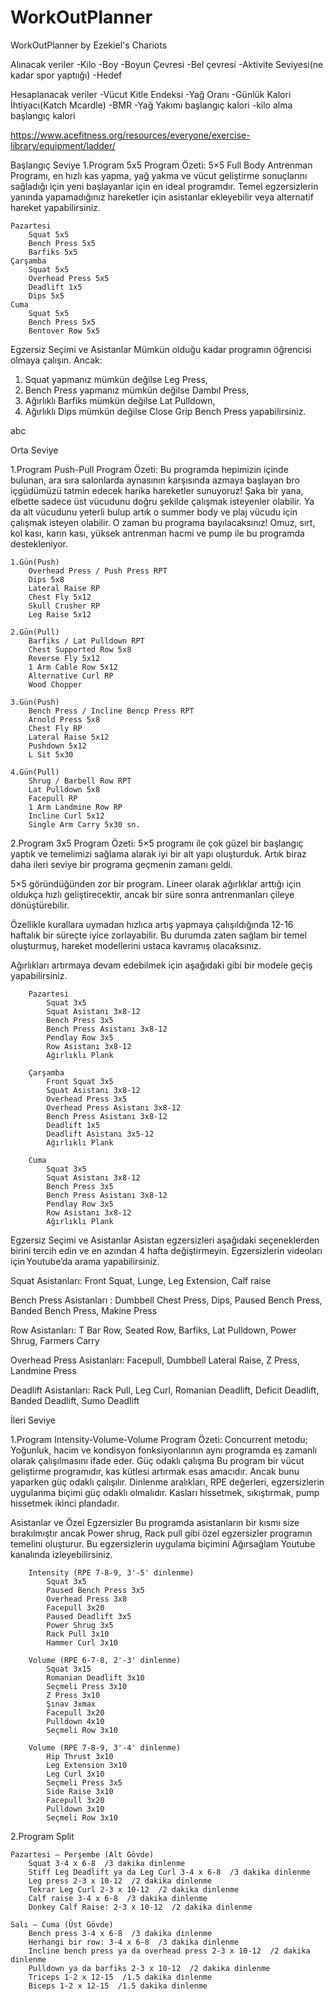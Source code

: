 # WorkOutPlanner
WorkOutPlanner by Ezekiel's Chariots

Alınacak veriler
-Kilo
-Boy
-Boyun Çevresi
-Bel çevresi
-Aktivite Seviyesi(ne kadar spor yaptıığı)
-Hedef

Hesaplanacak veriler
-Vücut Kitle Endeksi
-Yağ Oranı
-Günlük Kalori İhtiyacı(Katch Mcardle)
-BMR
-Yağ Yakımı başlangıç kalori
-kilo alma başlangıç kalori




https://www.acefitness.org/resources/everyone/exercise-library/equipment/ladder/

Başlangıç Seviye
1.Program 5x5
Program Özeti: 5×5 Full Body Antrenman Programı, en hızlı kas yapma, yağ yakma ve vücut geliştirme sonuçlarını sağladığı için yeni başlayanlar için en ideal programdır. Temel egzersizlerin yanında yapamadığınız hareketler için asistanlar ekleyebilir veya alternatif hareket yapabilirsiniz.


    Pazartesi 
        Squat 5x5
        Bench Press 5x5
        Barfiks 5x5
    Çarşamba
        Squat 5x5
        Overhead Press 5x5
        Deadlift 1x5
        Dips 5x5
    Cuma
        Squat 5x5
        Bench Press 5x5
        Bentover Row 5x5

Egzersiz Seçimi ve Asistanlar
Mümkün olduğu kadar programın öğrencisi olmaya çalışın. Ancak:
1.  Squat yapmanız mümkün değilse Leg Press,
2.  Bench Press yapmanız mümkün değilse Dambıl Press,
3.  Ağırlıklı Barfiks mümkün değilse Lat Pulldown,
4.  Ağırlıklı Dips mümkün değilse Close Grip Bench Press yapabilirsiniz.

abc

















Orta Seviye

1.Program Push-Pull
Program Özeti: Bu programda hepimizin içinde bulunan, ara sıra salonlarda aynasının karşısında azmaya başlayan bro içgüdümüzü tatmin edecek harika hareketler sunuyoruz! Şaka bir yana, elbette sadece üst vücudunu doğru şekilde çalışmak isteyenler olabilir. Ya da alt vücudunu yeterli bulup artık o summer body ve plaj vücudu için çalışmak isteyen olabilir. O zaman bu programa bayılacaksınız! Omuz, sırt, kol kası, karın kası, yüksek antrenman hacmi ve pump ile bu programda destekleniyor.

    
    1.Gün(Push)
        Overhead Press / Push Press RPT
        Dips 5x8
        Lateral Raise RP
        Chest Fly 5x12
        Skull Crusher RP
        Leg Raise 5x12
    
    2.Gün(Pull)
        Barfiks / Lat Pulldown RPT
        Chest Supported Row 5x8
        Reverse Fly 5x12
        1 Arm Cable Row 5x12
        Alternative Curl RP
        Wood Chopper
    
    3.Gün(Push)
        Bench Press / Incline Bencp Press RPT
        Arnold Press 5x8
        Chest Fly RP
        Lateral Raise 5x12
        Pushdown 5x12
        L Sit 5x30
    
    4.Gün(Pull)
        Shrug / Barbell Row RPT
        Lat Pulldown 5x8
        Facepull RP
        1 Arm Landmine Row RP
        Incline Curl 5x12
        Single Arm Carry 5x30 sn.




2.Program 3x5
Program Özeti: 5×5 programı ile çok güzel bir başlangıç yaptık ve temelimizi sağlama alarak iyi bir alt yapı oluşturduk. Artık biraz daha ileri seviye bir programa geçmenin zamanı geldi.

5×5 göründüğünden zor bir program. Lineer olarak ağırlıklar arttığı için oldukça hızlı geliştirecektir, ancak bir süre sonra antrenmanları çileye dönüştürebilir.

Özellikle kurallara uymadan hızlıca artış yapmaya çalışıldığında 12-16 haftalık bir süreçte iyice zorlayabilir. Bu durumda zaten sağlam bir temel oluşturmuş, hareket modellerini ustaca kavramış olacaksınız.

Ağırlıkları artırmaya devam edebilmek için aşağıdaki gibi bir modele geçiş yapabilirsiniz.

        Pazartesi 
            Squat 3x5
            Squat Asistanı 3x8-12
            Bench Press 3x5
            Bench Press Asistanı 3x8-12
            Pendlay Row 3x5
            Row Asistanı 3x8-12
            Ağırlıklı Plank
            
        Çarşamba
            Front Squat 3x5
            Squat Asistanı 3x8-12
            Overhead Press 3x5
            Overhead Press Asistanı 3x8-12
            Bench Press Asistanı 3x8-12
            Deadlift 1x5
            Deadlift Asistanı 3x5-12
            Ağırlıklı Plank
            
        Cuma
            Squat 3x5
            Squat Asistanı 3x8-12
            Bench Press 3x5
            Bench Press Asistanı 3x8-12
            Pendlay Row 3x5
            Row Asistanı 3x8-12
            Ağırlıklı Plank







Egzersiz Seçimi ve Asistanlar
Asistan egzersizleri aşağıdaki seçeneklerden birini tercih edin ve en azından 4 hafta değiştirmeyin. Egzersizlerin videoları için Youtube’da arama yapabilirsiniz. 

Squat Asistanları: Front Squat, Lunge, Leg Extension, Calf raise

Bench Press Asistanları : Dumbbell Chest Press, Dips, Paused Bench Press, Banded Bench Press, Makine Press

Row Asistanları: T Bar Row, Seated Row, Barfiks, Lat Pulldown, Power Shrug, Farmers Carry

Overhead Press Asistanları: Facepull, Dumbbell Lateral Raise, Z Press, Landmine Press

Deadlift Asistanları: Rack Pull, Leg Curl, Romanian Deadlift, Deficit Deadlift, Banded Deadlift, Sumo Deadlift




İleri Seviye

1.Program Intensity-Volume-Volume
Program Özeti: Concurrent metodu; Yoğunluk, hacim ve kondisyon fonksiyonlarının aynı programda eş zamanlı olarak çalışılmasını ifade eder. Güç odaklı çalışma Bu program bir vücut geliştirme programıdır, kas kütlesi artırmak esas amacıdır. Ancak bunu yaparken güç odaklı çalışılır.
Dinlenme aralıkları, RPE değerleri, egzersizlerin uygulanma biçimi güç odaklı olmalıdır. Kasları hissetmek, sıkıştırmak, pump hissetmek ikinci plandadır.

Asistanlar ve Özel Egzersizler
Bu programda asistanların bir kısmı size bırakılmıştır ancak Power shrug, Rack pull gibi özel egzersizler programın temelini oluşturur. Bu egzersizlerin uygulama biçimini Ağırsağlam Youtube kanalında izleyebilirsiniz.

        Intensity (RPE 7-8-9, 3'-5' dinlenme)
            Squat 3x5
            Paused Bench Press 3x5
            Overhead Press 3x8
            Facepull 3x20
            Paused Deadlift 3x5
            Power Shrug 3x5
            Rack Pull 3x10
            Hammer Curl 3x10
            
        Volume (RPE 6-7-8, 2'-3' dinlenme)
            Squat 3x15
            Romanian Deadlift 3x10
            Seçmeli Press 3x10
            Z Press 3x10
            Şınav 3xmax
            Facepull 3x20
            Pulldown 4x10
            Seçmeli Row 3x10
            
        Volume (RPE 7-8-9, 3'-4' dinlenme)
            Hip Thrust 3x10
            Leg Extension 3x10
            Leg Curl 3x10
            Seçmeli Press 3x5
            Side Raise 3x10
            Facepull 3x20
            Pulldown 3x10
            Seçmeli Row 3x10



2.Program Split

    Pazartesi – Perşembe (Alt Gövde)
        Squat 3-4 x 6-8  /3 dakika dinlenme
        Stiff Leg Deadlift ya da Leg Curl 3-4 x 6-8  /3 dakika dinlenme
        Leg press 2-3 x 10-12  /2 dakika dinlenme
        Tekrar Leg Curl 2-3 x 10-12  /2 dakika dinlenme
        Calf raise 3-4 x 6-8  /3 dakika dinlenme
        Donkey Calf Raise: 2-3 x 10-12  /2 dakika dinlenme

    Salı – Cuma (Üst Gövde)
        Bench press 3-4 x 6-8  /3 dakika dinlenme
        Herhangi bir row: 3-4 x 6-8  /3 dakika dinlenme
        Incline bench press ya da overhead press 2-3 x 10-12  /2 dakika dinlenme
        Pulldown ya da barfiks 2-3 x 10-12  /2 dakika dinlenme
        Triceps 1-2 x 12-15  /1.5 dakika dinlenme
        Biceps 1-2 x 12-15  /1.5 dakika dinlenme